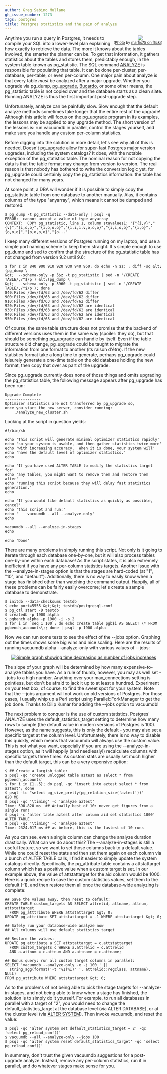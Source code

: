 ```yaml
---
author: Greg Sabino Mullane
gh_issue_number: 1273
tags: postgres
title: Postgres statistics and the pain of analyze
---
```




<div class="separator" style="clear: both; text-align: center; float:right"><a href="/blog/2016/12/07/postgres-statistics-and-pain-of-analyze/image-0.jpeg" imageanchor="1" style="clear: right; margin-bottom: 1em; margin-left: 1em;"><img border="0" src="/blog/2016/12/07/postgres-statistics-and-pain-of-analyze/image-0.jpeg"/></a>
<br/><small>(<a href="https://flic.kr/p/k1jVuw">Photo</a> by <a href="https://www.flickr.com/photos/marfis75/">marfis75 on flickr</a>)</small></div>

Anytime you run a query in Postgres, it needs to compile your SQL into a lower-level 
plan explaining how exactly to retrieve the data. The more it knows about the tables 
involved, the smarter the planner can be. To get that information, it gathers statistics 
about the tables and stores them, predictably enough, in the system table known as 
pg_statistic. The SQL command [ANALYZE](https://www.postgresql.org/docs/current/static/sql-analyze.html) is responsible for populating that table. It can 
be done per-cluster, per-database, per-table, or even per-column. One major pain 
about analyze is that every table *must* be analyzed after a major upgrade. Whether you upgrade 
via pg_dump, [pg_upgrade](https://www.postgresql.org/docs/current/static/pgupgrade.html), [Bucardo](https://github.com/bucardo/bucardo), or some other means, the pg_statistic table is not 
copied over and the database starts as a clean slate. Running ANALYZE is thus 
the first important post-upgrade step.

Unfortunately, analyze can be painfully slow. Slow enough that the default analyze methods 
sometimes take longer that the entire rest of the upgrade! Although this article will focus 
on the pg_upgrade program in its examples, the lessons may be applied to any upgrade method. 
The short version of the lessons is: run vacuumdb in parallel, control the stages yourself, 
and make sure you handle any custom per-column statistics.

Before digging into the solution in more detail, let's see why all of this is needed. 
Doesn't pg_upgrade allow for super-fast Postgres major version upgrades, including the 
system catalogs? It does, with the notable exception of the pg_statistics table. The 
nominal reason for not copying the data is that the table format may change from version to 
version. The real reason is that nobody has bothered to write the conversion logic yet, 
for pg_upgrade could certainly copy the pg_statistics information: the table has not changed 
for many years.

At some point, a DBA will wonder if it is possible to simply copy the pg_statistic 
table from one database to another manually. Alas, it contains columns of the type 
"anyarray", which means it cannot be dumped and restored:

```
$ pg_dump -t pg_statistic --data-only | psql -q
ERROR:  cannot accept a value of type anyarray
CONTEXT:  COPY pg_statistic, line 1, column stavalues1: "{"{i,v}","{v}","{i,o,o}","{i,o,o,o}","{i,i,i,v,o,o,o}","{i,i,o,o}","{i,o}","{o,o,o}","{o,o,o,o}","{o..."
```

I keep many different versions of Postgres running on my laptop, and use a simple port 
naming scheme to keep them straight. It's simple enough to use pg_dump and sed to confirm 
that the structure of the pg_statistic table has not changed from version 9.2 until 9.6:

```
$ for z in 840 900 910 920 930 940 950; do echo -n $z: ; diff -sq &lt;(pg_dump \
&gt;  --schema-only -p 5$z -t pg_statistic | sed -n '/CREATE TABLE/,/^$/p') &lt;(pg_dump \
&gt;  --schema-only -p 5960 -t pg_statistic | sed -n '/CREATE TABLE/,/^$/p'); done
840:Files /dev/fd/63 and /dev/fd/62 differ
900:Files /dev/fd/63 and /dev/fd/62 differ
910:Files /dev/fd/63 and /dev/fd/62 differ
920:Files /dev/fd/63 and /dev/fd/62 are identical
930:Files /dev/fd/63 and /dev/fd/62 are identical
940:Files /dev/fd/63 and /dev/fd/62 are identical
950:Files /dev/fd/63 and /dev/fd/62 are identical
```

Of course, the same table structure does not promise that the backend of different 
versions uses them in the same way (spoiler: they do), but that should be 
something pg_upgrade can handle by itself. Even if the table structure did change, pg_upgrade 
could be taught to migrate the information from one format to another (its 
raison d'être). If the new statistics format take a long time to generate, 
perhaps pg_upgrade could leisurely generate a one-time table on the old 
database holding the new format, then copy that over as part of the upgrade.

Since pg_upgrade currently does none of those things and omits upgrading the 
pg_statistics table, the following message appears after pg_upgrade has 
been run:

```
Upgrade Complete
----------------
Optimizer statistics are not transferred by pg_upgrade so,
once you start the new server, consider running:
    ./analyze_new_cluster.sh
```

Looking at the script in question yields:

```
#!/bin/sh

echo 'This script will generate minimal optimizer statistics rapidly'
echo 'so your system is usable, and then gather statistics twice more'
echo 'with increasing accuracy.  When it is done, your system will'
echo 'have the default level of optimizer statistics.'
echo

echo 'If you have used ALTER TABLE to modify the statistics target for'
echo 'any tables, you might want to remove them and restore them after'
echo 'running this script because they will delay fast statistics generation.'
echo

echo 'If you would like default statistics as quickly as possible, cancel'
echo 'this script and run:'
echo '    vacuumdb --all --analyze-only'
echo

vacuumdb --all --analyze-in-stages
echo

echo 'Done'
```

There are many problems in simply running this script. Not only is it 
going to iterate through each database one-by-one, but it will also process 
tables one-by-one within each database! As the script states, it is also extremely 
inefficient if you have any per-column statistics targets. Another issue 
with the --analyze-in-stages option is that the stages are hard-coded 
(at "1", "10", and "default"). Additionally, there is no way to easily know when 
a stage has finished other than watching the command output. Happily, all of these 
problems can be fairly easily overcome; let's create a sample database 
to demonstrate.

```
$ initdb --data-checksums testdb
$ echo port=5555 &gt;&gt; testdb/postgresql.conf 
$ pg_ctl start -D testdb
$ createdb -p 1900 alpha
$ pgbench alpha -p 1900 -i -s 2
$ for i in `seq 1 100`; do echo create table pgb$i AS SELECT \* FROM pgbench_accounts\;; done | psql -p 1900 alpha
```

Now we can run some tests to see the effect of the --jobs option. Graphing out the times shows some big 
wins and nice scaling. Here are the results of running vacuumdb alpha --analyze-only with various values of --jobs:

<div class="separator" style="clear: both; text-align: center;"><a href="/blog/2016/12/07/postgres-statistics-and-pain-of-analyze/image-1.png" id="gtsm.com/analyze_parallel.png" imageanchor="1" style="margin-left: 1em; margin-right: 1em;"><img alt="Simple graph showing time decreasing as number of jobs increases" border="0" src="/blog/2016/12/07/postgres-statistics-and-pain-of-analyze/image-1.png"/></a></div>

The slope of your graph will be determined by how many expensive-to-analyze tables you have. As a rule of thumb, 
however, you may as well set --jobs to a high number. Anything over your max_connections setting is pointless, 
but don't be afraid to jack it up to at least a hundred. Experiment on your test box, of course, to find the 
sweet spot for your system. Note that the --jobs argument will not work on old versions of Postgres. For those cases, 
I usually whip up a Perl script using Parallel::ForkManager to get the job done. Thanks to Dilip Kumar for adding 
the --jobs option to vacuumdb!

The next problem to conquer is the use of custom statistics. Postgres' ANALYZE uses the default_statistics_target 
setting to determine how many rows to sample (the default value in modern versions of Postgres is 100). However, 
as the name suggests, this is only the default - you may also set a specific target at the column level. 
Unfortunately, there is no way to disable this quickly, which means that vacuumdb will always use 
the custom value. This is not what you want, especially if you are using the --analyze-in-stages option, 
as it will happily (and needlessly!) recalculate columns with specific targets three times. As custom 
stats are usually set much higher than the default target, this can be a very expensive option:

```
$ ## Create a largish table:
$ psql -qc 'create unlogged table aztest as select * from pgbench_accounts'
$ for i in {1..5}; do psql -qc 'insert into aztest select * from aztest'; done
$ psql -tc "select pg_size_pretty(pg_relation_size('aztest'))"
820 MB
$ psql -qc '\timing' -c 'analyze aztest'
Time: 590.820 ms  ## Actually best of 10: never get figures from a single run!
$ psql -c 'alter table aztest alter column aid set statistics 1000'
ALTER TABLE
$ psql -qc '\timing' -c 'analyze aztest'
Time: 2324.017 ms ## as before, this is the fastest of 10 runs
```

As you can see, even a single column can change the analyze duration drastically. What can we do about this? 
The --analyze-in-stages is still a useful feature, so we want to set those columns back to a 
default value. While one could reset the stats and then set them again on each column via a bunch 
of ALTER TABLE calls, I find it easier to simply update the system catalogs directly. Specifically, the 
pg_attribute table contains a attstattarget column which has a positive value when a custom target is 
set. In our example above, the value of attstattarget for the aid column would be 1000. Here is a quick 
recipe to save the custom statistics values, set them to the default (-1), and then restore them all once the 
database-wide analyzing is complete:

```
## Save the values away, then reset to default:
CREATE TABLE custom_targets AS SELECT attrelid, attname, attnum, attstattarget
  FROM pg_atttribute WHERE attstattarget &gt; 0;
UPDATE pg_attribute SET attstattarget = -1 WHERE attstattarget &gt; 0;

## Safely run your database-wide analyze now
## All columns will use default_statistics_target

## Restore the values:
UPDATE pg_attribute a SET attstattarget = c.attstattarget
  FROM custom_targets c WHERE a.attrelid = c.attrelid
  AND a.attnum = c.attnum AND a.attname = c.attname;

## Bonus query: run all custom target columns in parallel:
SELECT 'vacuumdb --analyze-only -e -j 100 ' || 
  string_agg(format('-t "%I(%I)" ', attrelid::regclass, attname), NULL)
FROM pg_attribute WHERE attstattarget &gt; 0;
```

As to the problems of not being able to pick the stage targets for --analyze-in-stages, and 
not being able to know when a stage has finished, the solution is to simply do it yourself. 
For example, to run all databases in parallel with a target of "2", you would need to change 
the default_statistics_target at the database level (via ALTER DATABASE), or at the cluster 
level (via [ALTER SYSTEM](https://www.postgresql.org/docs/current/static/sql-altersystem.html)). Then invoke vacuumdb, and reset the value:

```
$ psql -qc 'alter system set default_statistics_target = 2' -qc 'select pg_reload_conf()'
$ vacuumdb --all --analyze-only --jobs 100
$ psql -qc 'alter system reset default_statistics_target' -qc 'select pg_reload_conf()'
```

In summary, don't trust the given vacuumdb suggestions for a post-upgrade analyze. 
Instead, remove any per-column statistics, run it in parallel, and do whatever 
stages make sense for you.



